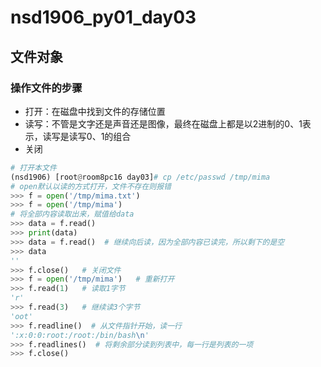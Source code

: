 # nsd1906_py01_day03

## 文件对象

### 操作文件的步骤

- 打开：在磁盘中找到文件的存储位置
- 读写：不管是文字还是声音还是图像，最终在磁盘上都是以2进制的0、1表示，读写是读写0、1的组合
- 关闭

```python
# 打开本文件
(nsd1906) [root@room8pc16 day03]# cp /etc/passwd /tmp/mima
# open默认以读的方式打开，文件不存在则报错
>>> f = open('/tmp/mima.txt')
>>> f = open('/tmp/mima')
# 将全部内容读取出来，赋值给data
>>> data = f.read()
>>> print(data)
>>> data = f.read()  # 继续向后读，因为全部内容已读完，所以剩下的是空
>>> data
''
>>> f.close()   # 关闭文件
>>> f = open('/tmp/mima')   # 重新打开
>>> f.read(1)   # 读取1字节
'r'
>>> f.read(3)   # 继续读3个字节
'oot'
>>> f.readline()  # 从文件指针开始，读一行
':x:0:0:root:/root:/bin/bash\n'
>>> f.readlines()  # 将剩余部分读到列表中，每一行是列表的一项
>>> f.close()

```














